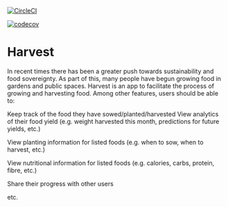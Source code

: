 [![CircleCI](https://dl.circleci.com/status-badge/img/gh/push-to-master/Harvest/tree/main.svg?style=shield)](https://dl.circleci.com/status-badge/redirect/gh/push-to-master/Harvest/tree/main)

[![codecov](https://codecov.io/gh/push-to-master/Harvest/branch/main/graph/badge.svg?token=KO0GYL5TW5)](https://codecov.io/gh/push-to-master/Harvest)

# Harvest
In recent times there has been a greater push towards sustainability and food sovereignty. As part of this, many people have begun growing food in gardens and public spaces. Harvest is an app to facilitate the process of growing and harvesting food. Among other features, users should be able to: 

Keep track of the food they have sowed/planted/harvested View analytics of their food yield (e.g. weight harvested this month, predictions for future yields, etc.) 

View planting information for listed foods (e.g. when to sow, when to harvest, etc.) 

View nutritional information for listed foods (e.g. calories, carbs, protein, fibre, etc.) 

Share their progress with other users 

etc.
